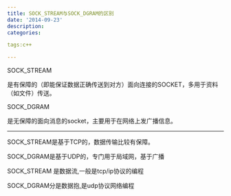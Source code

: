 ```yaml
---
title: SOCK_STREAM与SOCK_DGRAM的区别
date: '2014-09-23'
description:
categories:

tags:c++

---
```


SOCK_STREAM

是有保障的（即能保证数据正确传送到对方）面向连接的SOCKET，多用于资料（如文件）传送。 

SOCK_DGRAM

是无保障的面向消息的socket，主要用于在网络上发广播信息。

---

SOCK_STREAM是基于TCP的，数据传输比较有保障。

SOCK_DGRAM是基于UDP的，专门用于局域网，基于广播

SOCK_STREAM 是数据流,一般是tcp/ip协议的编程

SOCK_DGRAM分是数据抱,是udp协议网络编程

